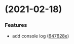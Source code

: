 #  (2021-02-18)


### Features

* add console log ([647628e](https://github.com/luizvnegrini/git_conventional_commits/commit/647628e85b8a8d028b78c5e035478c4e64877b42))


